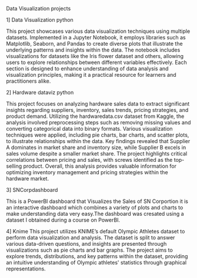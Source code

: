 Data Visualization projects 



1]  Data Visualization python

This project showcases various data visualization techniques using multiple datasets. Implemented in a Jupyter Notebook, it employs libraries such as Matplotlib, Seaborn, and Pandas to create diverse plots that illustrate the underlying patterns and insights within the data. The notebook includes visualizations for datasets like the Iris flower dataset and others, allowing users to explore relationships between different variables effectively. Each section is designed to enhance understanding of data analysis and visualization principles, making it a practical resource for learners and practitioners alike.

2] Hardware dataviz python

This project focuses on analyzing hardware sales data to extract significant insights regarding suppliers, inventory, sales trends, pricing strategies, and product demand. Utilizing the hardwaredata.csv dataset from Kaggle, the analysis involved preprocessing steps such as removing missing values and converting categorical data into binary formats. Various visualization techniques were applied, including pie charts, bar charts, and scatter plots, to illustrate relationships within the data. Key findings revealed that Supplier A dominates in market share and inventory size, while Supplier B excels in sales volume despite a smaller market share. The project highlights critical correlations between pricing and sales, with screws identified as the top-selling product. Overall, this analysis provides valuable information for optimizing inventory management and pricing strategies within the hardware market.

3]  SNCorpdashboard

This is a PowerBI dashboard that Visualizes the Sales of SN Corportion it is an interactive dashboard which combines a variety of plots and charts to make understanding data very easy.The dashboard was cresated using a dataset I obtained during a course on PowerBI. 

4]  Knime
This project utilizes KNIME’s default Olympic Athletes dataset to perform data visualization and analysis. The dataset is split to answer various data-driven questions, and insights are presented through visualizations such as pie charts and bar graphs. The project aims to explore trends, distributions, and key patterns within the dataset, providing an intuitive understanding of Olympic athletes' statistics through graphical representations.
